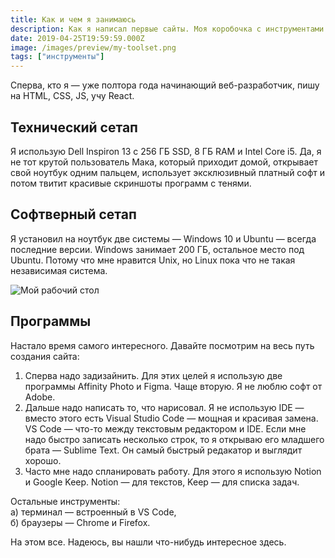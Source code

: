 ```yaml
---
title: Как и чем я занимаюсь
description: Как я написал первые сайты. Моя коробочка с инструментами
date: 2019-04-25T19:59:59.000Z
image: /images/preview/my-toolset.png
tags: ["инструменты"]
---
```


Сперва, кто я — уже полтора года начинающий веб-разработчик, пишу на HTML, CSS,
JS, учу React.

## Технический сетап

Я использую Dell Inspiron 13 с 256 ГБ SSD, 8 ГБ RAM и Intel Core i5. Да, я не
тот крутой пользователь Мака, который приходит домой, открывает свой ноутбук
одним пальцем, использует эксклюзивный платный софт и потом твитит красивые
скриншоты программ с тенями.

## Софтверный сетап

Я установил на ноутбук две системы — Windows 10 и Ubuntu — всегда последние
версии. Windows занимает 200 ГБ, остальное место под Ubuntu. Потому что мне
нравится Unix, но Linux пока что не такая независимая система.

![Мой рабочий стол](/images/toolset.jpg)

## Программы

Настало время самого интересного. Давайте посмотрим на весь путь создания сайта:

1. Сперва надо задизайнить. Для этих целей я использую две программы Affinity
   Photo и Figma. Чаще вторую. Я не люблю софт от Adobe.
2. Дальше надо написать то, что нарисовал. Я не использую IDE — вместо этого
   есть Visual Studio Code — мощная и красивая замена. VS Code — что-то между
   текстовым редактором и IDE. Если мне надо быстро записать несколько строк, то
   я открываю его младшего брата — Sublime Text. Он самый быстрый редакатор и
   выглядит хорошо.
3. Часто мне надо спланировать работу. Для этого я использую Notion и Google
   Keep. Notion — для текстов, Keep — для списка задач.

Остальные инструменты:\
а) терминал — встроенный в VS Code,\
б) браузеры — Chrome и Firefox.

На этом все. Надеюсь, вы нашли что-нибудь интересное здесь.

